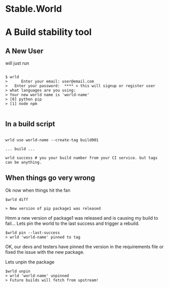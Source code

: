 Stable.World
=============

# A Build stability tool


## A New User

will just run
```

$ wrld
>      Enter your email: user@email.com
>   Enter your password:  **** < this will signup or register user
> what languages are you using:
> Your new world name is 'world-name'
> [0] python pip
> [1] node npm


```

## In a build script
```

wrld use world-name --create-tag build001

... build ...

wrld success # you your build number from your CI service. but tags can be anything.
```

## When things go very wrong
Ok now when things hit the fan
```
$wrld diff

> New version of pip package1 was released

```

Hmm a new version of package1 was released and is causing my build to fail...
Lets pin the world to the last success and trigger a rebuild.
```
$wrld pin --last-success
> wrld 'world-name' pinned to tag
```

OK, our devs and testers have pinned the version in the requirements file or fixed the issue
with the new package.

Lets unpin the package

```
$wrld unpin
> wrld 'world-name' unpinned
> Future builds will fetch from upstream!
```
